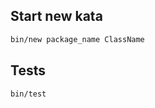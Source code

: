 Start new kata
--------------

```sh
bin/new package_name ClassName
```

Tests
-----

```sh
bin/test
```
